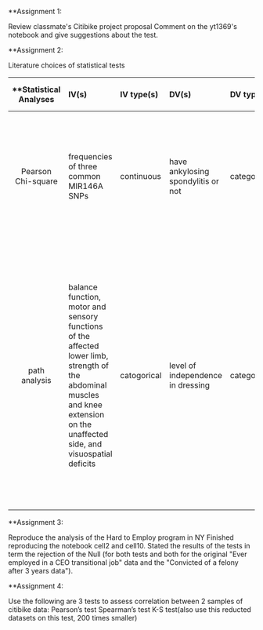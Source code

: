 **Assignment 1:

Review classmate's Citibike project proposal
Comment on the yt1369's notebook and give suggestions about the test.




**Assignment 2:

Literature choices of statistical tests

| **Statistical Analyses	|  IV(s)  |  IV type(s) |  DV(s)  |  DV type(s)  |  Control Var | Control Var type  | Question to be answered | _H0_ | alpha | link to paper **| 
|:----------:|:----------|:------------|:-------------|:-------------|:------------|:------------- |:------------------|:----:|:-------:|:-------|
 Pearson Chi-square	| frequencies of three common MIR146A SNPs | continuous  | have ankylosing spondylitis or not | categorical | nationality |  categoridcal | 	Do frequencies of three common MIR146A SNPs differ between patients with ankylosing spondylitis and control group | frequencies of three common MIR146A SNPs in test groups = frequencies of three common MIR146A SNPs in control groups | 0.05 | [Common MIR146A Polymorphisms in Chinese Ankylosing Spondylitis Subjects and Controls](http://journals.plos.org/plosone/article?id=10.1371/journal.pone.0137770) |
 path analysis |balance function, motor and sensory functions of the affected lower limb, strength of the abdominal muscles and knee extension on the unaffected side, and visuospatial deficits|catogorical| level of independence in dressing|categorical|Patients with stroke|catogorical |is there a causal relationship between the dressing performance and age, time post stroke, balance function, motor and sensory functions of the affected lower limb, strength of the abdominal muscles and knee extension on the unaffected side, and visuospatial deficits|there is a causal relationship between the dressing performance and age, time post stroke, balance function, motor and sensory functions of the affected lower limb, strength of the abdominal muscles and knee extension on the unaffected side, and visuospatial deficits|0.05|[Hierarchy of Dysfunction Related to Dressing Performance in Stroke Patients: A Path Analysis Study](http://journals.plos.org/plosone/article?id=10.1371/journal.pone.0151162)|



**Assignment 3:

Reproduce the analysis of the Hard to Employ program in NY
Finished reproducing the notebook cell2 and cell10.
Stated the results of the tests in term the rejection of the Null (for both tests and both for the original "Ever employed in a CEO transitional job" data and the "Convicted of a felony after 3 years data").



**Assignment 4:

Use the following are 3 tests to assess correlation between 2 samples of citibike data:
Pearson’s test
Spearman’s test
K-S test(also use this reducted datasets on this test, 200 times smaller)
